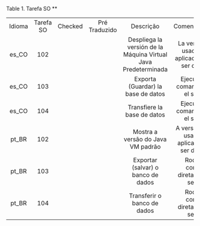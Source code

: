 <div id="d84180e1" class="table">

<div class="table-title">

Table 1. Tarefa SO
\*\*

</div>

<div class="table-contents">

|        |           |         |               |                                                                |                                                             |           |                                   |
| :----: | :-------: | :-----: | :-----------: | :------------------------------------------------------------: | :---------------------------------------------------------: | :-------: | :-------------------------------: |
| Idioma | Tarefa SO | Checked | Pré Traduzido |                           Descrição                            |                      Comentário/Ajuda                       | Traduzida |               Nome                |
| es\_CO |    102    |         |               | Despliega la versión de la Máquina Virtual Java Predeterminada | La versión java usada por la aplicación puede ser diferente |   true    |           Versión Java            |
| es\_CO |    103    |         |               |               Exporta (Guardar) la base de datos               |           Ejecutar este comando desde el servidor           |   true    |     Exporta la base de datos      |
| es\_CO |    104    |         |               |                  Transfiere la base de datos                   |           Ejecutar este comando desde el servidor           |   true    | Transferencia de la base de datos |
| pt\_BR |    102    |         |               |               Mostra a versão do Java VM padrão                |  A versão do java usado pela aplicação pode ser diferente.  |   true    |          Versão do Java           |
| pt\_BR |    103    |         |               |               Exportar (salvar) o banco de dados               |          Rode este comando diretamente do servidor          |   true    |      Exportar Base de Dados       |
| pt\_BR |    104    |         |               |                  Transferir o banco de dados                   |          Rode este comando diretamente do servidor          |   true    |  Transferência do Banco de Dados  |

</div>

</div>

